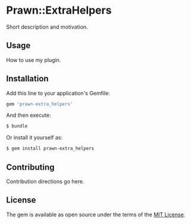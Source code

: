 # Prawn::ExtraHelpers
Short description and motivation.

## Usage
How to use my plugin.

## Installation
Add this line to your application's Gemfile:

```ruby
gem 'prawn-extra_helpers'
```

And then execute:
```bash
$ bundle
```

Or install it yourself as:
```bash
$ gem install prawn-extra_helpers
```

## Contributing
Contribution directions go here.

## License
The gem is available as open source under the terms of the [MIT License](http://opensource.org/licenses/MIT).
